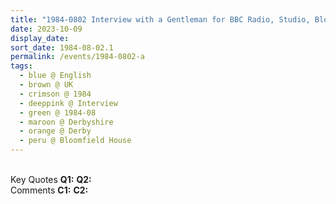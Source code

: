 ```yaml
---
title: "1984-0802 Interview with a Gentleman for BBC Radio, Studio, Bloomfield House, 56 St Helen's Street, Derby, Derbyshire, UK"
date: 2023-10-09
display_date: 
sort_date: 1984-08-02.1
permalink: /events/1984-0802-a
tags:
  - blue @ English
  - brown @ UK
  - crimson @ 1984
  - deeppink @ Interview
  - green @ 1984-08
  - maroon @ Derbyshire
  - orange @ Derby
  - peru @ Bloomfield House
---
```


<br>

<wave-list>
  <list-title color="DarkSeaGreen" width="55">Key Quotes</list-title>
  <list-item color="BlanchedAlmond" width="280"><b>Q1:</b> <i></i></list-item>
  <list-item color="Lavender" width="280"><b>Q2:</b> <i></i></list-item>
</wave-list>

<br>

<wave-list>
  <list-title color="DarkSeaGreen" width="55">Comments</list-title>
  <list-item color="BlanchedAlmond" width="280"><b>C1:</b> <i></i></list-item>
  <list-item color="Lavender" width="280"><b>C2:</b> <i></i></list-item>
</wave-list>